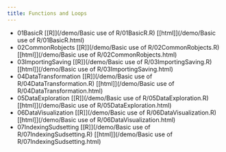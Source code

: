 ```yaml
---
title: Functions and Loops
---
```


 * 01BasicR [[R]](/demo/Basic use of R/01BasicR.R) [[html]](/demo/Basic use of R/01BasicR.html)
 * 02CommonRobjects [[R]](/demo/Basic use of R/02CommonRobjects.R) [[html]](/demo/Basic use of R/02CommonRobjects.html)
 * 03ImportingSaving [[R]](/demo/Basic use of R/03ImportingSaving.R) [[html]](/demo/Basic use of R/03ImportingSaving.html)
 * 04DataTransformation [[R]](/demo/Basic use of R/04DataTransformation.R) [[html]](/demo/Basic use of R/04DataTransformation.html)
 * 05DataExploration [[R]](/demo/Basic use of R/05DataExploration.R) [[html]](/demo/Basic use of R/05DataExploration.html)
 * 06DataVisualization [[R]](/demo/Basic use of R/06DataVisualization.R) [[html]](/demo/Basic use of R/06DataVisualization.html)
 * 07IndexingSudsetting [[R]](/demo/Basic use of R/07IndexingSudsetting.R) [[html]](/demo/Basic use of R/07IndexingSudsetting.html)
